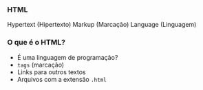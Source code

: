 ### HTML

Hypertext (Hipertexto)
Markup (Marcação)
Language (Linguagem)

### O que é o HTML?

- É uma linguagem de programação?
- `tags` (marcação)
- Links para outros textos
- Arquivos com a extensão `.html`
